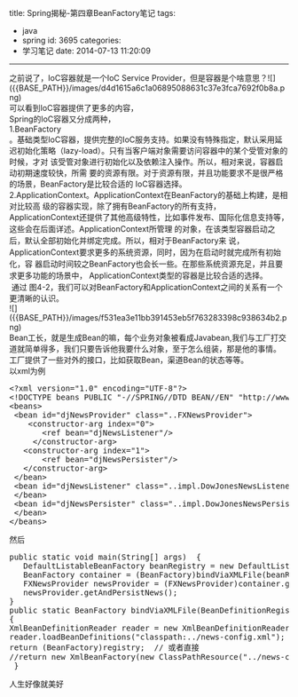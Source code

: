 title: Spring揭秘-第四章BeanFactory笔记
tags:
  - java
  - spring
id: 3695
categories:
  - 学习笔记
date: 2014-07-13 11:20:09
---

<div></div>
<div>之前说了，IoC容器就是一个IoC Service Provider，但是容器是个啥意思？![]({{BASE_PATH}}/images/d4d1615a6c1a06895088631c37e3fca7692f0b8a.png)</div>
<div>可以看到IoC容器提供了更多的内容，</div>
<div>Spring的IoC容器又分成两种，</div>
<div>1.BeanFactory</div>
<div>。基础类型IoC容器，提供完整的IoC服务支持。如果没有特殊指定，默认采用延 迟初始化策略（lazy-load）。只有当客户端对象需要访问容器中的某个受管对象的时候，才对 该受管对象进行初始化以及依赖注入操作。所以，相对来说，容器启动初期速度较快，所需 要的资源有限。对于资源有限，并且功能要求不是很严格的场景，BeanFactory是比较合适的 IoC容器选择。</div>
<div></div>
<div>2.ApplicationContext。ApplicationContext在BeanFactory的基础上构建，是相对比较高 级的容器实现，除了拥有BeanFactory的所有支持，ApplicationContext还提供了其他高级<span style="font-size: 10.5pt; line-height: 1.5;">特性，比如事件发布、国际化信息支持等，这些会在后面详述。ApplicationContext所管理 的对象，在该类型容器启动之后，默认全部初始化并绑定完成。所以，相对于BeanFactory来 说，ApplicationContext要求更多的系统资源，同时，因为在启动时就完成所有初始化，容 器启动时间较之BeanFactory也会长一些。在那些系统资源充足，并且要求更多功能的场景中， ApplicationContext类型的容器是比较合适的选择。 </span></div>
<div> 通过 图4-2，我们可以对BeanFactory和ApplicationContext之间的关系有一个更清晰的认识。</div>
<div></div>
<div></div>
<div></div>
<div></div>
<div></div>
<div>![]({{BASE_PATH}}/images/f531ea3e11bb391453eb5f763283398c938634b2.png)</div>
<div></div>
<div></div>
<div></div>
<div></div>
<div>Bean工长，就是生成Bean的嘛，每个业务对象被看成Javabean,我们与工厂打交道就简单得多，我们只要告诉他我要什么对象，至于怎么组装，那是他的事情。</div>
<div></div>
<div></div>
<div>工厂提供了一些对外的接口，比如获取Bean，渠道Bean的状态等等。</div>
<div>以xml为例</div>
<div></div>
<div>
<div>
<pre class="lang:default decode:true ">&lt;?xml version="1.0" encoding="UTF-8"?&gt; 
&lt;!DOCTYPE beans PUBLIC "-//SPRING//DTD BEAN//EN" "http://www.springframework.org/dtd/spring-beans.dtd"&gt;  
&lt;beans&gt;  
 &lt;bean id="djNewsProvider" class="..FXNewsProvider"&gt;   
    &lt;constructor-arg index="0"&gt;    
       &lt;ref bean="djNewsListener"/&gt;   
     &lt;/constructor-arg&gt;   
   &lt;constructor-arg index="1"&gt;    
       &lt;ref bean="djNewsPersister"/&gt;   
   &lt;/constructor-arg&gt;  
 &lt;/bean&gt;    
 &lt;bean id="djNewsListener" class="..impl.DowJonesNewsListener"&gt;  
 &lt;/bean&gt;  
 &lt;bean id="djNewsPersister" class="..impl.DowJonesNewsPersister"&gt;  
 &lt;/bean&gt; 
&lt;/beans&gt;</pre>
</div>
</div>
<div>然后</div>
<pre class="lang:default decode:true">public static void main(String[] args)  {
   DefaultListableBeanFactory beanRegistry = new DefaultListableBeanFactory();     
   BeanFactory container = (BeanFactory)bindViaXMLFile(beanRegistry);  
   FXNewsProvider newsProvider = (FXNewsProvider)container.getBean("djNewsProvider"); 
   newsProvider.getAndPersistNews(); 
}  
public static BeanFactory bindViaXMLFile(BeanDefinitionRegistry registry)  
{  
XmlBeanDefinitionReader reader = new XmlBeanDefinitionReader(registry);  
reader.loadBeanDefinitions("classpath:../news-config.xml");   
return (BeanFactory)registry;  // 或者直接  
//return new XmlBeanFactory(new ClassPathResource("../news-config.xml"));
 }</pre>
<div></div>
<div>人生好像就美好</div>